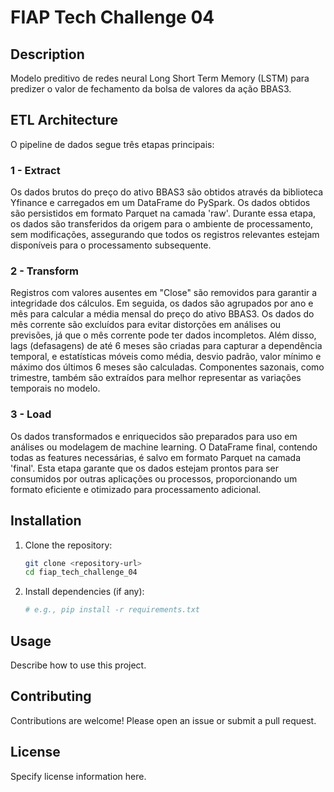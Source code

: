 # FIAP Tech Challenge 04

## Description

Modelo preditivo de redes neural Long Short Term Memory (LSTM) para predizer o valor de fechamento da bolsa de valores da ação BBAS3.

## ETL Architecture

O pipeline de dados segue três etapas principais:

### 1 - Extract

Os dados brutos do preço do ativo BBAS3 são obtidos através da biblioteca Yfinance e carregados em um DataFrame do PySpark. Os dados obtidos são persistidos em formato Parquet na camada 'raw'. Durante essa etapa, os dados são transferidos da origem para o ambiente de processamento, sem modificações, assegurando que todos os registros relevantes estejam disponíveis para o processamento subsequente.

### 2 - Transform

Registros com valores ausentes em "Close" são removidos para garantir a integridade dos cálculos. Em seguida, os dados são agrupados por ano e mês para calcular a média mensal do preço do ativo BBAS3. Os dados do mês corrente são excluídos para evitar distorções em análises ou previsões, já que o mês corrente pode ter dados incompletos. Além disso, lags (defasagens) de até 6 meses são criadas para capturar a dependência temporal, e estatísticas móveis como média, desvio padrão, valor mínimo e máximo dos últimos 6 meses são calculadas. Componentes sazonais, como trimestre, também são extraídos para melhor representar as variações temporais no modelo.

### 3 - Load

Os dados transformados e enriquecidos são preparados para uso em análises ou modelagem de machine learning. O DataFrame final, contendo todas as features necessárias, é salvo em formato Parquet na camada 'final'. Esta etapa garante que os dados estejam prontos para ser consumidos por outras aplicações ou processos, proporcionando um formato eficiente e otimizado para processamento adicional.

## Installation

1. Clone the repository:
   ```sh
   git clone <repository-url>
   cd fiap_tech_challenge_04
   ```

2. Install dependencies (if any):
   ```sh
   # e.g., pip install -r requirements.txt
   ```

## Usage

Describe how to use this project.

## Contributing

Contributions are welcome! Please open an issue or submit a pull request.

## License

Specify license information here.
